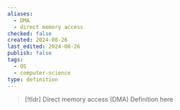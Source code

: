 ```yaml
---
aliases:
  - DMA
  - direct memory access
checked: false
created: 2024-08-26
last_edited: 2024-08-26
publish: false
tags:
  - OS
  - computer-science
type: definition
---
```

>[!tldr] Direct memory access (DMA)
>Definition here

